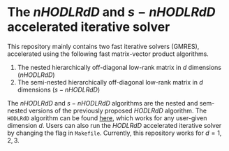 # The $nHODLRdD$ and $s-nHODLRdD$ accelerated iterative solver 
This repository mainly contains two fast iterative solvers (GMRES), accelerated using the following fast matrix-vector product algorithms.
1. The nested hierarchically off-diagonal low-rank matrix in $d$ dimensions ($nHODLRdD$)
2. The semi-nested hierarchically off-diagonal low-rank matrix in $d$ dimensions ($s-nHODLRdD$)
   
The $nHODLRdD$ and $s-nHODLRdD$ algorithms are the nested and sem-nested versions of the previously proposed $HODLRdD$ algorithm. The `HODLRdD` algorithm can be found [here](https://github.com/SAFRAN-LAB/HODLRdD), which works for any user-given dimension $d$.
Users can also run the $HODLRdD$ accelerated iterative solver by changing the flag in `Makefile`. Currently, this repository works for $d=1,2,3$. 


